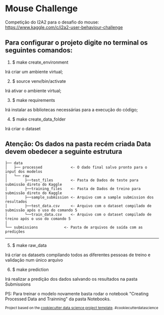 Mouse Challenge
==============================

Competição do I2A2 para o desafio do mouse:
https://www.kaggle.com/c/i2a2-user-behaviour-challenge

## Para configurar o projeto digite no terminal os seguintes comandos:

1) $ make create_environment

Irá criar um ambiente virtual;

2) $ source venv/bin/activate

Irá ativar o ambiente virtual;

3) $ make requirements

Irá instalar as bibliotecas necessárias para a execução do código;

4) $ make create_data_folder

Irá criar o dataset

**Atenção: Os dados na pasta recém criada Data devem obedecer a seguinte estrutura**
------------

    ├── data
    │   ├── processed             <- O dado final salvo pronto para o input dos modelos
    │   └── raw            
    │        ├──test_files        <- Pasta de Dados de teste para submissão direto do Kaggle
    │        ├──training_files    <- Pasta de Dados de treino para submissão direto do Kaggle
    │        ├──sample_submission <- Arquivo com a sample submission dos resultados
    │        ├──test_data.csv     <- Arquivo com o dataset compilado de submissão após o uso do comando 5
    │        └──train_data.csv    <- Arquivo com o dataset compilado de treino após o uso do comando 5
    │
    └── submissions            <- Pasta de arquivos de saída com as predições

--------

5) $ make raw_data

Irá criar os datasets compilando todos as diferentes pessoas de treino e validação num único arquivo

6) $ make prediction

Irá realizar a predição dos dados salvando os resultados na pasta Submissions

PS: Para treinar o modelo novamente basta rodar o notebook "Creating Processed Data and Trainning"
da pasta Notebooks.

<p><small>Project based on the <a target="_blank" href="https://drivendata.github.io/cookiecutter-data-science/">cookiecutter data science project template</a>. #cookiecutterdatascience</small></p>
